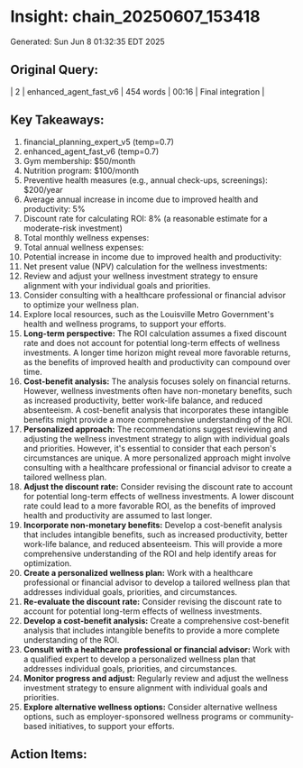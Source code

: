 # Insight: chain_20250607_153418
Generated: Sun Jun  8 01:32:35 EDT 2025

## Original Query:
| 2 | enhanced_agent_fast_v6 | 454 words | 00:16 | Final integration |

## Key Takeaways:
1. financial_planning_expert_v5 (temp=0.7)
2. enhanced_agent_fast_v6 (temp=0.7)
1. Gym membership: $50/month
2. Nutrition program: $100/month
3. Preventive health measures (e.g., annual check-ups, screenings): $200/year
4. Average annual increase in income due to improved health and productivity: 5%
5. Discount rate for calculating ROI: 8% (a reasonable estimate for a moderate-risk investment)
1. Total monthly wellness expenses:
2. Total annual wellness expenses:
3. Potential increase in income due to improved health and productivity:
4. Net present value (NPV) calculation for the wellness investments:
1. Review and adjust your wellness investment strategy to ensure alignment with your individual goals and priorities.
2. Consider consulting with a healthcare professional or financial advisor to optimize your wellness plan.
3. Explore local resources, such as the Louisville Metro Government's health and wellness programs, to support your efforts.
1. **Long-term perspective:** The ROI calculation assumes a fixed discount rate and does not account for potential long-term effects of wellness investments. A longer time horizon might reveal more favorable returns, as the benefits of improved health and productivity can compound over time.
2. **Cost-benefit analysis:** The analysis focuses solely on financial returns. However, wellness investments often have non-monetary benefits, such as increased productivity, better work-life balance, and reduced absenteeism. A cost-benefit analysis that incorporates these intangible benefits might provide a more comprehensive understanding of the ROI.
3. **Personalized approach:** The recommendations suggest reviewing and adjusting the wellness investment strategy to align with individual goals and priorities. However, it's essential to consider that each person's circumstances are unique. A more personalized approach might involve consulting with a healthcare professional or financial advisor to create a tailored wellness plan.
1. **Adjust the discount rate:** Consider revising the discount rate to account for potential long-term effects of wellness investments. A lower discount rate could lead to a more favorable ROI, as the benefits of improved health and productivity are assumed to last longer.
2. **Incorporate non-monetary benefits:** Develop a cost-benefit analysis that includes intangible benefits, such as increased productivity, better work-life balance, and reduced absenteeism. This will provide a more comprehensive understanding of the ROI and help identify areas for optimization.
3. **Create a personalized wellness plan:** Work with a healthcare professional or financial advisor to develop a tailored wellness plan that addresses individual goals, priorities, and circumstances.
1. **Re-evaluate the discount rate:** Consider revising the discount rate to account for potential long-term effects of wellness investments.
2. **Develop a cost-benefit analysis:** Create a comprehensive cost-benefit analysis that includes intangible benefits to provide a more complete understanding of the ROI.
3. **Consult with a healthcare professional or financial advisor:** Work with a qualified expert to develop a personalized wellness plan that addresses individual goals, priorities, and circumstances.
4. **Monitor progress and adjust:** Regularly review and adjust the wellness investment strategy to ensure alignment with individual goals and priorities.
5. **Explore alternative wellness options:** Consider alternative wellness options, such as employer-sponsored wellness programs or community-based initiatives, to support your efforts.

## Action Items:
